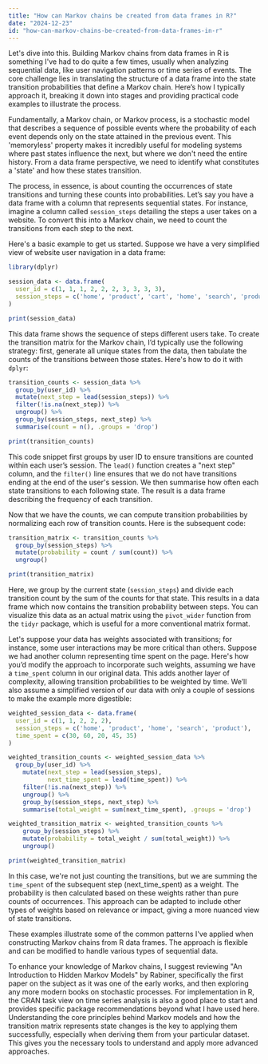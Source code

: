 ```yaml
---
title: "How can Markov chains be created from data frames in R?"
date: "2024-12-23"
id: "how-can-markov-chains-be-created-from-data-frames-in-r"
---
```


Let's dive into this. Building Markov chains from data frames in R is something I've had to do quite a few times, usually when analyzing sequential data, like user navigation patterns or time series of events. The core challenge lies in translating the structure of a data frame into the state transition probabilities that define a Markov chain. Here’s how I typically approach it, breaking it down into stages and providing practical code examples to illustrate the process.

Fundamentally, a Markov chain, or Markov process, is a stochastic model that describes a sequence of possible events where the probability of each event depends only on the state attained in the previous event. This 'memoryless' property makes it incredibly useful for modeling systems where past states influence the next, but where we don't need the entire history. From a data frame perspective, we need to identify what constitutes a 'state' and how these states transition.

The process, in essence, is about counting the occurrences of state transitions and turning these counts into probabilities. Let’s say you have a data frame with a column that represents sequential states. For instance, imagine a column called `session_steps` detailing the steps a user takes on a website. To convert this into a Markov chain, we need to count the transitions from each step to the next.

Here's a basic example to get us started. Suppose we have a very simplified view of website user navigation in a data frame:

```r
library(dplyr)

session_data <- data.frame(
  user_id = c(1, 1, 1, 2, 2, 2, 3, 3, 3, 3),
  session_steps = c('home', 'product', 'cart', 'home', 'search', 'product', 'home', 'account', 'settings', 'logout')
)

print(session_data)
```

This data frame shows the sequence of steps different users take. To create the transition matrix for the Markov chain, I’d typically use the following strategy: first, generate all unique states from the data, then tabulate the counts of the transitions between those states. Here's how to do it with `dplyr`:

```r
transition_counts <- session_data %>%
  group_by(user_id) %>%
  mutate(next_step = lead(session_steps)) %>%
  filter(!is.na(next_step)) %>%
  ungroup() %>%
  group_by(session_steps, next_step) %>%
  summarise(count = n(), .groups = 'drop')

print(transition_counts)
```

This code snippet first groups by user ID to ensure transitions are counted within each user’s session. The `lead()` function creates a "next step" column, and the `filter()` line ensures that we do not have transitions ending at the end of the user's session. We then summarise how often each state transitions to each following state. The result is a data frame describing the frequency of each transition.

Now that we have the counts, we can compute transition probabilities by normalizing each row of transition counts. Here is the subsequent code:

```r
transition_matrix <- transition_counts %>%
  group_by(session_steps) %>%
  mutate(probability = count / sum(count)) %>%
  ungroup()

print(transition_matrix)
```

Here, we group by the current state (`session_steps`) and divide each transition count by the sum of the counts for that state. This results in a data frame which now contains the transition probability between steps. You can visualize this data as an actual matrix using the `pivot_wider` function from the `tidyr` package, which is useful for a more conventional matrix format.

Let's suppose your data has weights associated with transitions; for instance, some user interactions may be more critical than others. Suppose we had another column representing time spent on the page. Here's how you’d modify the approach to incorporate such weights, assuming we have a `time_spent` column in our original data. This adds another layer of complexity, allowing transition probabilities to be weighted by time. We’ll also assume a simplified version of our data with only a couple of sessions to make the example more digestible:

```r
weighted_session_data <- data.frame(
  user_id = c(1, 1, 2, 2, 2),
  session_steps = c('home', 'product', 'home', 'search', 'product'),
  time_spent = c(30, 60, 20, 45, 35)
)

weighted_transition_counts <- weighted_session_data %>%
  group_by(user_id) %>%
    mutate(next_step = lead(session_steps),
           next_time_spent = lead(time_spent)) %>%
    filter(!is.na(next_step)) %>%
    ungroup() %>%
    group_by(session_steps, next_step) %>%
    summarise(total_weight = sum(next_time_spent), .groups = 'drop')

weighted_transition_matrix <- weighted_transition_counts %>%
    group_by(session_steps) %>%
    mutate(probability = total_weight / sum(total_weight)) %>%
    ungroup()

print(weighted_transition_matrix)
```

In this case, we're not just counting the transitions, but we are summing the `time_spent` of the subsequent step (next_time_spent) as a weight. The probability is then calculated based on these weights rather than pure counts of occurrences. This approach can be adapted to include other types of weights based on relevance or impact, giving a more nuanced view of state transitions.

These examples illustrate some of the common patterns I've applied when constructing Markov chains from R data frames. The approach is flexible and can be modified to handle various types of sequential data.

To enhance your knowledge of Markov chains, I suggest reviewing "An Introduction to Hidden Markov Models" by Rabiner, specifically the first paper on the subject as it was one of the early works, and then exploring any more modern books on stochastic processes. For implementation in R, the CRAN task view on time series analysis is also a good place to start and provides specific package recommendations beyond what I have used here. Understanding the core principles behind Markov models and how the transition matrix represents state changes is the key to applying them successfully, especially when deriving them from your particular dataset. This gives you the necessary tools to understand and apply more advanced approaches.
